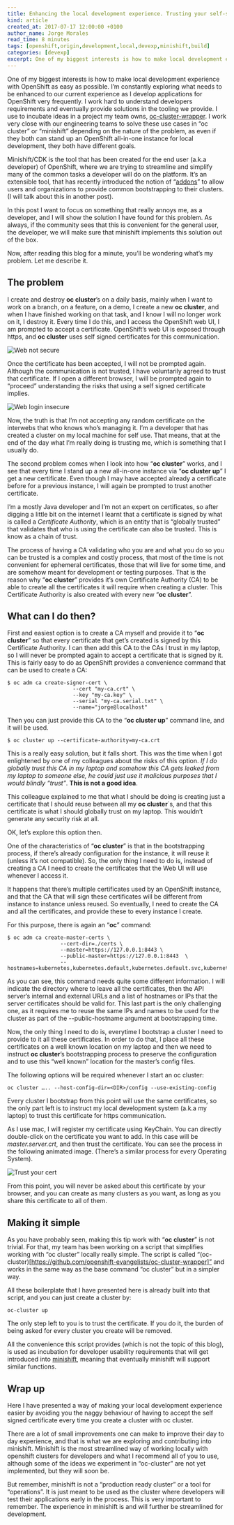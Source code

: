 ```yaml
---
title: Enhancing the local development experience. Trusting your self-signed certificates
kind: article
created_at: 2017-07-17 12:00:00 +0100
author_name: Jorge Morales
read_time: 8 minutes
tags: [openshift,origin,development,local,devexp,minishift,build]
categories: [devexp]
excerpt: One of my biggest interests is how to make local development experience with OpenShift as easy as possible. I’m constantly exploring what needs to be enhanced to our current experience as I develop applications for OpenShift very frequently.
---
```

One of my biggest interests is how to make local development experience with OpenShift as easy as possible. I’m constantly exploring what needs to be enhanced to our current experience as I develop applications for OpenShift very frequently. I work hard to understand developers requirements and eventually provide solutions in the tooling we provide. I use to incubate ideas in a project my team owns, [oc-cluster-wrapper](https://github.com/openshift-evangelists/oc-cluster-wrapper). I work very close with our engineering teams to solve these use cases in “oc cluster” or “minishift” depending on the nature of the problem, as even if they both can stand up an OpenShift all-in-one instance for local development, they both have different goals.

Minishift/CDK is the tool that has been created for the end user (a.k.a developer) of OpenShift, where we are trying to streamline and simplify many of the common tasks a developer will do on the platform. It’s an extensible tool, that has recently introduced the notion of “[addons](https://docs.openshift.org/latest/minishift/using/addons.html)” to allow users and organizations to provide common bootstrapping to their clusters. (I will talk about this in another post).

In this post I want to focus on something that really annoys me, as a developer, and I will show the solution I have found for this problem. As always, if the community sees that this is convenient for the general user, the developer, we will make sure that minishift implements this solution out of the box.

Now, after reading this blog for a minute, you’ll be wondering what’s my problem. Let me describe it.

## The problem

I create and destroy **oc cluster**’s on a daily basis, mainly when I want to work on a branch, on a feature, on a demo, I create a new **oc cluster**, and when I have finished working on that task, and I know I will no longer work on it, I destroy it. Every time I do this, and I access the OpenShift web UI, I am prompted to accept a certificate. OpenShift’s web UI is exposed through https, and **oc cluster** uses self signed certificates for this communication.

![Web not secure](/posts/images/trusting_your_certs/web_not_secure.png "Web not secure")

Once the certificate has been accepted, I will not be prompted again. Although the communication is not trusted, I have voluntarily agreed to trust that certificate. 
If I open a different browser, I will be prompted again to “proceed” understanding the risks that using a self signed certificate implies.

![Web login insecure](/posts/images/trusting_your_certs/web_login.png "Web login insecure")

Now, the truth is that I’m not accepting any random certificate on the interwebs that who knows who’s managing it. I’m a developer that has created a cluster on my local machine for self use. That means, that at the end of the day what I’m really doing is trusting me, which is something that I usually do.

The second problem comes when I look into how “**oc cluster**” works, and I see that every time I stand up a new all-in-one instance via “**oc cluster up**” I get a new certificate. Even though I may have accepted already a certificate before for a previous instance, I will again be prompted to trust another certificate. 

I’m a mostly Java developer and I’m not an expert on certificates, so after digging a little bit on the internet I learnt that a certificate is signed by what is called a *Certificate Authority*, which is an entity that is “globally trusted” that validates that who is using the certificate can also be trusted. This is know as a chain of trust. 

The process of having a CA validating who you are and what you do so you can be trusted is a complex and costly process, that most of the time is not convenient for ephemeral certificates, those that will live for some time, and are somehow meant for development or testing purposes. That is the reason why “**oc cluster**” provides it’s own Certificate Authority (CA) to be able to create all the certificates it will require when creating a cluster. This Certificate Authority is also created with every new “**oc cluster**”.

## What can I do then?

First and easiest option is to create a CA myself and provide it to “**oc cluster**” so that every certificate that get’s created is signed by this Certificate Authority. I can then add this CA to the CAs I trust in my laptop, so I will never be prompted again to accept a certificate that is signed by it. This is fairly easy to do as OpenShift provides a convenience command that can be used to create a CA:

````
$ oc adm ca create-signer-cert \
                     --cert "my-ca.crt" \
                     --key "my-ca.key" \
                     --serial "my-ca.serial.txt" \
                     --name="jorge@localhost"
````

Then you can just provide this CA to the “**oc cluster up**” command line, and it will be used.

````
$ oc cluster up --certificate-authority=my-ca.crt
````

This is a really easy solution, but it falls short. This was the time when I got enlightened by one of my colleagues about the risks of this option. *If I do globally trust this CA in my laptop and somehow this CA gets leaked from my laptop to someone else, he could just use it malicious purposes that I would blindly “trust”*. **This is not a good idea**. 

This colleague explained to me that what I should be doing is creating just a certificate that I should reuse between all my **oc cluster**`s, and that this certificate is what I should globally trust on my laptop. This wouldn’t generate any security risk at all.

OK, let’s explore this option then.

One of the characteristics of “**oc cluster**” is that in the bootstrapping process, if there’s already configuration for the instance, it will reuse it (unless it’s not compatible). So, the only thing I need to do is, instead of creating a CA I need to create the certificates that the Web UI will use whenever I access it. 

It happens that there’s multiple certificates used by an OpenShift instance, and that the CA that will sign these certificates will be different from instance to instance unless reused. So eventually, I need to create the CA and all the certificates, and provide these to every instance I create.

For this purpose, there is again an “**oc**” command:

````
$ oc adm ca create-master-certs \
                 --cert-dir=./certs \
                 --master=https://127.0.0.1:8443 \
                 --public-master=https://127.0.0.1:8443  \
                 --hostnames=kubernetes,kubernetes.default,kubernetes.default.svc,kubernetes.default.svc.cluster,kubernetes.default.svc.cluster.local,localhost,openshift,openshift.default,openshift.default.svc,openshift.default.svc.cluster,openshift.default.svc.cluster.local,127.0.0.1,172.17.0.1,172.30.0.1,192.168.65.2
````

As you can see, this command needs quite some different information. I will indicate the directory where to leave all the certificates, then the API server’s internal and external URLs and a list of hostnames or IPs that the server certificates should be valid for. This last part is the only challenging one, as it requires me to reuse the same IPs and names to be used for the cluster as part of the --public-hostname argument at bootstrapping time.

Now, the only thing I need to do is, everytime I bootstrap a cluster I need to provide to it all these certificates. In order to do that, I place all these certificates on a well known location on my laptop and then we need to instruct **oc cluster**’s bootstrapping process to preserve the configuration and to use this “well known” location for the master’s config files.

The following options will be required whenever I start an oc cluster:

````
oc cluster ….. --host-config-dir=<DIR>/config --use-existing-config
````

Every cluster I bootstrap from this point will use the same certificates, so the only part left is to instruct my local development system (a.k.a my laptop) to trust this certificate for https communication.

As I use mac, I will register my certificate using KeyChain. You can directly double-click on the certificate you want to add. In this case will be *master.server.crt*, and then trust the certificate. You can see the process in the following animated image. (There’s a similar process for every Operating System).

![Trust your cert](/posts/images/trusting_your_certs/trusting_your_cert_mac.gif "Trust your cert")

From this point, you will never be asked about this certificate by your browser, and you can create as many clusters as you want, as long as you share this certificate to all of them.


## Making it simple

As you have probably seen, making this tip work with “**oc cluster**” is not trivial. For that, my team has been working on a script that simplifies working with “oc cluster” locally really simple. The script is called “(oc-cluster)[https://github.com/openshift-evangelists/oc-cluster-wrapper]” and works in the same way as the base command “oc cluster” but in a simpler way. 

All these boilerplate that I have presented here is already built into that script, and you can just create a cluster by:

````
oc-cluster up
````

The only step left to you is to trust the certificate. If you do it, the burden of being asked for every cluster you create will be removed.

All the convenience this script provides (which is not the topic of this blog), is used as incubation for developer usability requirements that will get introduced into [minishift](https://github.com/minishift/minishift), meaning that eventually minishift will support similar functions.  

## Wrap up

Here I have presented a way of making your local development experience easier by avoiding you the naggy behaviour of having to accept the self signed certificate every time you create a cluster with oc cluster. 

There are a lot of small improvements one can make to improve their day to day experience, and that is what we are exploring and contributing into minishift. Minishift is the most streamlined way of working locally with openshift clusters for developers and what I recommend all of you to use, although some of the ideas we experiment in “oc-cluster” are not yet implemented, but they will soon be.

But remember, minishift is not a “production ready cluster” or a tool for “operations”. It is just meant to be used as the cluster where developers will test their applications early in the process. This is very important to remember. The experience in minishift is and will further be streamlined for development.